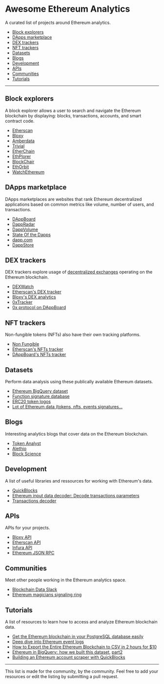 # Awesome Ethereum Analytics

A curated list of projects around Ethereum analytics.

  * [Block explorers](#block-explorers)
  * [DApps marketplace](#dapps-marketplace)
  * [DEX trackers](#dex-trackers)
  * [NFT trackers](#nft-trackers)
  * [Datasets](#datasets)
  * [Blogs](#blogs)
  * [Development](#development)
  * [APIs](#apis)
  * [Communities](#communities)
  * [Tutorials](#tutorials)


***

## Block explorers

A block explorer allows a user to search and navigate the Ethereum blockchain by displaying: blocks, transactions, accounts, and smart contract code.

- [Etherscan](https://etherscan.io/)
- [Bloxy](https://bloxy.info/)
- [Amberdata](https://amberdata.io/)
- [Trivial](https://trivial.co/)
- [EtherChain](https://www.etherchain.org/)
- [EthPlorer](https://ethplorer.io/)
- [BlockChair](https://blockchair.com/ethereum)
- [EthOrbit](https://explorer.ethorbit.com/#/)
- [WatchEthereum](http://watchethereum.com/)

## DApps marketplace

DApps marketplaces are websites that rank Ethereum decentralized applications based on common metrics like volume, number of users, and transactions.

- [DAppBoard](https://dappboard.com/)
- [DappRadar](https://dappradar.com/)
- [DappVolume](https://dappvolume.com/)
- [State Of the Dapps](https://www.stateofthedapps.com/)
- [dapp.com](https://www.dapp.com/)
- [DappStore](https://dappstore.link)


## DEX trackers

DEX trackers explore usage of [decentralized exchanges](https://collaborate.thebkp.com/project/TL/document/9/version/10/) operating on the Ethereum blockchain.

- [DEXWatch](https://dex.watch)
- [Etherscan's DEX tracker](https://etherscan.io/dextracker)
- [Bloxy's DEX analytics](https://stat.bloxy.info/superset/dashboard/dex/?standalone=true)
- [0xTracker](https://0xtracker.com/)
- [0x protocol on DAppBoard](https://dappboard.com/dapp/0x)

## NFT trackers

Non-fungible tokens (NFTs) also have their own tracking platforms.

- [Non Fungible](https://nonfungible.com/)
- [Etherscan's NFTs tracker](https://etherscan.io/tokentxns-nft)
- [DAppBoard's NFTs tracker](https://dappboard.com/nfts)

## Datasets

Perform data analysis using these publically available Ethereum datasets.

- [Ethereum BigQuery dataset](https://cloud.google.com/blog/products/data-analytics/ethereum-bigquery-public-dataset-smart-contract-analytics)
- [Function signature database](https://www.4byte.directory/)
- [ERC20 token logos](https://github.com/TrustWallet/tokens)
- [Lot of Ethereum data (tokens, nfts, events signatures...](https://github.com/DAppBoard/dappboard-ethereum-metadata)


## Blogs

Interesting analytics blogs that cover data on the Ethereum blockchain.

- [Token Analyst](https://medium.com/tokenanalyst)
- [Alethio](https://medium.com/@alethioEthstats)
- [Block Science](https://medium.com/block-science)

## Development

A list of useful libraries and ressources for working with Ethereum's data.

- [QuickBlocks](https://github.com/Great-Hill-Corporation/quickBlocks)
- [Ethereum input data decoder: Decode transactions parameters](https://github.com/miguelmota/ethereum-input-data-decoder)
- [Transactions decoder](https://github.com/ConsenSys/abi-decoder)

## APIs

APIs for your projects.

- [Bloxy API](https://bloxy.info/api_methods)
- [Etherscan API](https://etherscan.io/apis)
- [Infura API](https://infura.io/docs)
- [Ethereum JSON RPC](https://github.com/ethereum/wiki/wiki/JSON-RPC)

## Communities

Meet other people working in the Ethereum analytics space.

- [Blockchain Data Slack](https://join.slack.com/t/txdata/shared_invite/enQtNDQxNTE2ODcwNzg0LWI3YWNmMjA2NzU4NmVhZDhkZmQzY2Y3ZjRiMDBlYmQ2OTIyNGQyZjA5MzE0OTczNzFiNmYxYTVhNmJkYmVlNzU)
- [Ethereum magicians signaling ring](https://ethereum-magicians.org/c/working-groups/signaling-ring)

## Tutorials

A list of resources to learn how to access and analyze Ethereum blockchain data.

- [Get the Ethereum blockchain in your PostgreSQL database easily](https://github.com/DAppBoard/dappboard-documentation)
- [Deep dive into Ethereum event logs](https://codeburst.io/deep-dive-into-ethereum-logs-a8d2047c7371)
- [How to Export the Entire Ethereum Blockchain to CSV in 2 hours for $10](https://medium.com/@medvedev1088/how-to-export-the-entire-ethereum-blockchain-to-csv-in-2-hours-for-10-69fef511e9a2)
- [Ethereum in BigQuery:  how we built this dataset](https://cloud.google.com/blog/products/data-analytics/ethereum-bigquery-how-we-built-dataset), [part2](https://medium.com/@medvedev1088/ethereum-in-bigquery-how-we-built-it-part-2-b4426d0ce243)
- [Building an Ethereum account scraper with QuickBlocks](https://medium.com/@tjayrush/building-an-ethereum-account-scraper-with-quickblocks-7a2ddff3dc5c)

***

This list is made for the community, by the community. Feel free to add your resources or edit the listing by submitting a pull request.
